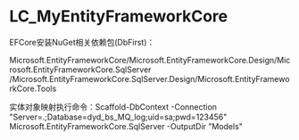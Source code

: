# LC_MyEntityFrameworkCore
EFCore安装NuGet相关依赖包(DbFirst)：

Microsoft.EntityFrameworkCore/Microsoft.EntityFrameworkCore.Design/Microsoft.EntityFrameworkCore.SqlServer 
/Microsoft.EntityFrameworkCore.SqlServer.Design/Microsoft.EntityFrameworkCore.Tools

实体对象映射执行命令：Scaffold-DbContext -Connection "Server=.;Database=dyd_bs_MQ_log;uid=sa;pwd=123456" Microsoft.EntityFrameworkCore.SqlServer -OutputDir "Models"


